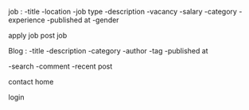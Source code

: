 job :
 -title
 -location
 -job type
 -description
 -vacancy
 -salary
 -category
 -experience
 -published at
 -gender

 apply job
 post job

Blog :
 -title
 -description
 -category
 -author
 -tag
 -published at

 -search
 -comment
 -recent post

contact 
home 

login